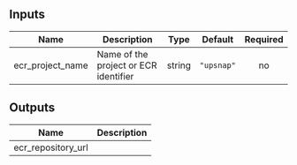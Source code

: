## Inputs

| Name | Description | Type | Default | Required |
|------|-------------|:----:|:-----:|:-----:|
| ecr\_project\_name | Name of the project or ECR identifier | string | `"upsnap"` | no |

## Outputs

| Name | Description |
|------|-------------|
| ecr\_repository\_url |  |

